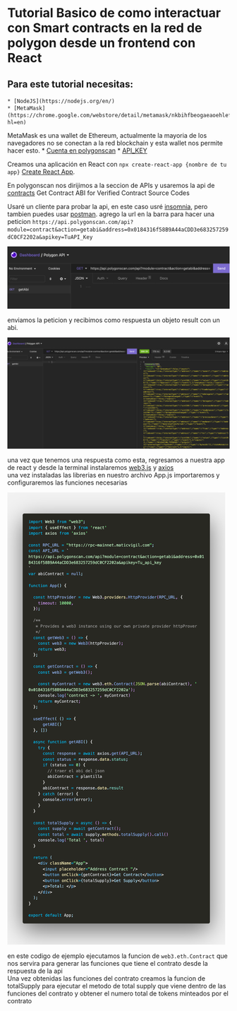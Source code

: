 # Tutorial Basico de como interactuar con Smart contracts en la red de polygon desde un frontend con React

## Para este tutorial necesitas:
    * [NodeJS](https://nodejs.org/en/)
    * [MetaMask](https://chrome.google.com/webstore/detail/metamask/nkbihfbeogaeaoehlefnkodbefgpgknn?hl=en)
MetaMask es una wallet de Ethereum, actualmente la mayoria de los navegadores no se conectan a la red blockchain y esta wallet nos permite hacer esto.
    * [Cuenta en polygonscan](https://polygonscan.com/register)
    * [API_KEY](https://polygonscan.com/myapikey)

Creamos una aplicación en React con `npx create-react-app {nombre de tu app}` [Create React App](https://github.com/facebook/create-react-app).

En polygonscan nos dirijimos a la seccion de APIs y usaremos la api de [contracts](https://polygonscan.com/apis#contracts) Get Contract ABI for Verified Contract Source Codes

Usaré un cliente para probar la api, en este caso usré [insomnia](https://insomnia.rest/download), pero tambien puedes usar [postman](https://www.postman.com/).
 agrego la url en la barra para hacer una peticion
 `https://api.polygonscan.com/api?module=contract&action=getabi&address=0x0184316f58B9A44aCDD3e683257259dC0CF2202a&apikey=TuAPI_Key`

<img src='assets/insomnia_api_rest.png' alt='insomnia_example' />

enviamos la peticion y recibimos como respuesta un objeto result con un abi.

<img src='assets/api_response_abi.png' alt='success_response' />

una vez que tenemos una respuesta como esta, regresamos a nuestra app de react y desde la terminal instalaremos [web3.js](https://web3js.readthedocs.io/en/v1.5.2/getting-started.html) y [axios](https://www.npmjs.com/package/axios)  
una vez instaladas las librerias en nuestro archivo App.js importaremos y configuraremos las funciones necesarias  

<img src='assets/code_app.png' alt='code_example' />

en este codigo de ejemplo ejecutamos la funcion de `web3.eth.Contract` que nos servira para generar las funciones que tiene el contrato desde la respuesta de la api  
Una vez obtenidas las funciones del contrato creamos la funcion de totalSupply para ejecutar el metodo de total supply que viene dentro de las funciones del contrato y obtener el numero total de tokens minteados por el contrato
